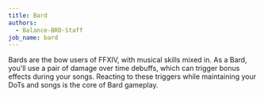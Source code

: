```yaml
---
title: Bard
authors:
  - Balance-BRD-Staff
job_name: bard
---
```

Bards are the bow users of FFXIV, with musical skills mixed in. As a Bard, you'll use a pair of damage over time debuffs, which can trigger bonus effects during your songs. Reacting to these triggers while maintaining your DoTs and songs is the core of Bard gameplay.